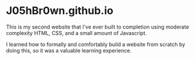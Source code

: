 # J05hBr0wn.github.io

This is my second website that I've ever built to completion using moderate complexity HTML, CSS, and a small amount of Javascript.

I learned how to formally and comfortably build a website from scratch by doing this, so it was a valuable learning experience.